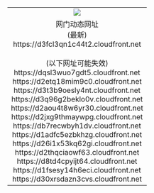 ﻿<table>
  <tr></tr>
  <tr><td colspan=2 align=center><img src="https://d3fcl3qn1c44t2.cloudfront.net/Up/oGate.jpg" /></td></tr>
  <tr><td colspan=2 align=center>网门动态网址<br/>(最新)
<br>https://d3fcl3qn1c44t2.cloudfront.net
<br/><br/>(以下网址可能失效)
<br>https://dqsl3wuo7gdt5.cloudfront.net
<br>https://d2etq18mim9c0.cloudfront.net
<br>https://d3t3b9oesly4nt.cloudfront.net
<br>https://d3q96g2beklo0v.cloudfront.net
<br>https://d2aou4t8w6yr30.cloudfront.net
<br>https://d2jxg9thmaywpg.cloudfront.net
<br>https://db7recwbyh1dv.cloudfront.net
<br>https://d1adfc5ezbkhzg.cloudfront.net
<br>https://d26i1x53kq62gi.cloudfront.net
<br>https://d2thqciaowf63.cloudfront.net
<br>https://d8td4cpyijt64.cloudfront.net
<br>https://d1fsesy14h6eci.cloudfront.net
<br>https://d30xrsdazn3cvs.cloudfront.net
    </td>
  </tr>
</table>

